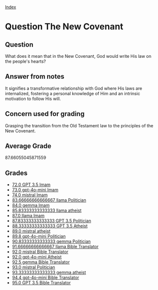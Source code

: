 
[Index](../../index.md)
# Question The New Covenant
## Question
What does it mean that in the New Covenant, God would write His law on the people's hearts?

## Answer from notes
It signifies a transformative relationship with God where His laws are internalized, fostering a personal knowledge of Him and an intrinsic motivation to follow His will.

## Concern used for grading
Grasping the transition from the Old Testament law to the principles of the New Covenant.

## Average Grade
87.66055045871559

## Grades
 * [72.0 GPT 3.5 Imam](../answers/GPT_3.5_Imam/The_New_Covenant.md)
 * [73.0 gpt-4o-mini Imam](../answers/gpt-4o-mini_Imam/The_New_Covenant.md)
 * [74.0 mistral Imam](../answers/mistral_Imam/The_New_Covenant.md)
 * [83.66666666666667 llama Politician](../answers/llama_Politician/The_New_Covenant.md)
 * [84.0 gemma Imam](../answers/gemma_Imam/The_New_Covenant.md)
 * [85.83333333333333 llama atheist](../answers/llama_atheist/The_New_Covenant.md)
 * [87.0 llama Imam](../answers/llama_Imam/The_New_Covenant.md)
 * [87.83333333333333 GPT 3.5 Politician](../answers/GPT_3.5_Politician/The_New_Covenant.md)
 * [88.33333333333333 GPT 3.5 Atheist](../answers/GPT_3.5_Atheist/The_New_Covenant.md)
 * [89.0 mistral atheist](../answers/mistral_atheist/The_New_Covenant.md)
 * [89.8 gpt-4o-mini Politician](../answers/gpt-4o-mini_Politician/The_New_Covenant.md)
 * [90.83333333333333 gemma Politician](../answers/gemma_Politician/The_New_Covenant.md)
 * [91.66666666666667 llama Bible Translator](../answers/llama_Bible_Translator/The_New_Covenant.md)
 * [92.0 mistral Bible Translator](../answers/mistral_Bible_Translator/The_New_Covenant.md)
 * [92.0 gpt-4o-mini Atheist](../answers/gpt-4o-mini_Atheist/The_New_Covenant.md)
 * [92.5 gemma Bible Translator](../answers/gemma_Bible_Translator/The_New_Covenant.md)
 * [93.0 mistral Politician](../answers/mistral_Politician/The_New_Covenant.md)
 * [93.33333333333333 gemma atheist](../answers/gemma_atheist/The_New_Covenant.md)
 * [94.4 gpt-4o-mini Bible Translator](../answers/gpt-4o-mini_Bible_Translator/The_New_Covenant.md)
 * [95.0 GPT 3.5 Bible Translator](../answers/GPT_3.5_Bible_Translator/The_New_Covenant.md)

